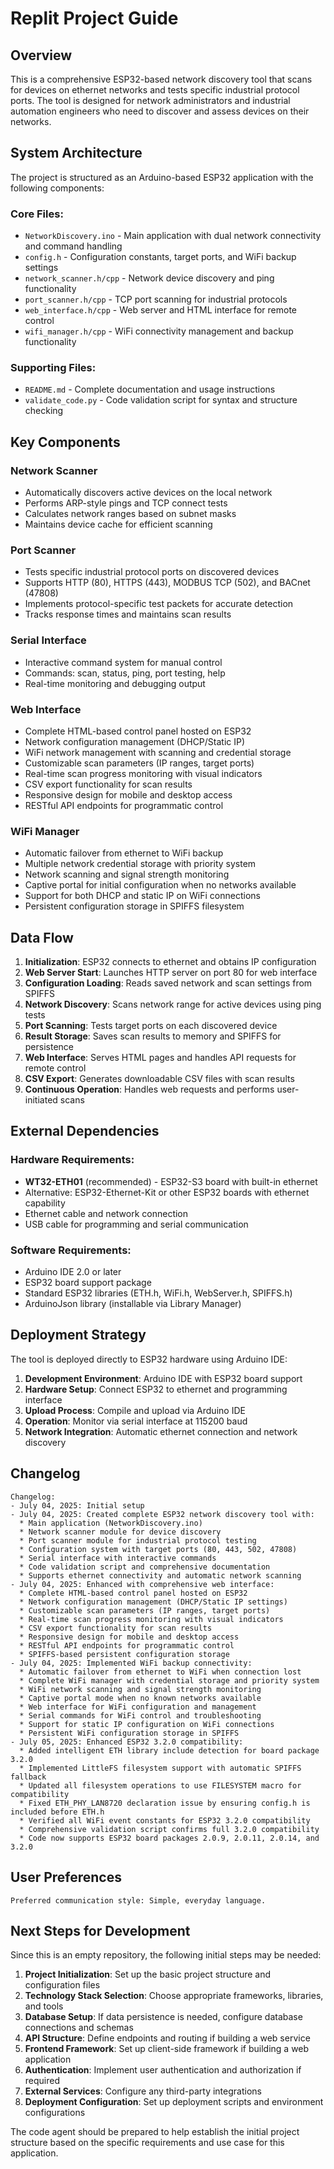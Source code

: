# Replit Project Guide

## Overview

This is a comprehensive ESP32-based network discovery tool that scans for devices on ethernet networks and tests specific industrial protocol ports. The tool is designed for network administrators and industrial automation engineers who need to discover and assess devices on their networks.

## System Architecture

The project is structured as an Arduino-based ESP32 application with the following components:

### Core Files:
- `NetworkDiscovery.ino` - Main application with dual network connectivity and command handling
- `config.h` - Configuration constants, target ports, and WiFi backup settings
- `network_scanner.h/cpp` - Network device discovery and ping functionality
- `port_scanner.h/cpp` - TCP port scanning for industrial protocols
- `web_interface.h/cpp` - Web server and HTML interface for remote control
- `wifi_manager.h/cpp` - WiFi connectivity management and backup functionality

### Supporting Files:
- `README.md` - Complete documentation and usage instructions
- `validate_code.py` - Code validation script for syntax and structure checking

## Key Components

### Network Scanner
- Automatically discovers active devices on the local network
- Performs ARP-style pings and TCP connect tests
- Calculates network ranges based on subnet masks
- Maintains device cache for efficient scanning

### Port Scanner
- Tests specific industrial protocol ports on discovered devices
- Supports HTTP (80), HTTPS (443), MODBUS TCP (502), and BACnet (47808)
- Implements protocol-specific test packets for accurate detection
- Tracks response times and maintains scan results

### Serial Interface
- Interactive command system for manual control
- Commands: scan, status, ping, port testing, help
- Real-time monitoring and debugging output

### Web Interface
- Complete HTML-based control panel hosted on ESP32
- Network configuration management (DHCP/Static IP)
- WiFi network management with scanning and credential storage
- Customizable scan parameters (IP ranges, target ports)
- Real-time scan progress monitoring with visual indicators
- CSV export functionality for scan results
- Responsive design for mobile and desktop access
- RESTful API endpoints for programmatic control

### WiFi Manager
- Automatic failover from ethernet to WiFi backup
- Multiple network credential storage with priority system
- Network scanning and signal strength monitoring
- Captive portal for initial configuration when no networks available
- Support for both DHCP and static IP on WiFi connections
- Persistent configuration storage in SPIFFS filesystem

## Data Flow

1. **Initialization**: ESP32 connects to ethernet and obtains IP configuration
2. **Web Server Start**: Launches HTTP server on port 80 for web interface
3. **Configuration Loading**: Reads saved network and scan settings from SPIFFS
4. **Network Discovery**: Scans network range for active devices using ping tests
5. **Port Scanning**: Tests target ports on each discovered device
6. **Result Storage**: Saves scan results to memory and SPIFFS for persistence
7. **Web Interface**: Serves HTML pages and handles API requests for remote control
8. **CSV Export**: Generates downloadable CSV files with scan results
9. **Continuous Operation**: Handles web requests and performs user-initiated scans

## External Dependencies

### Hardware Requirements:
- **WT32-ETH01** (recommended) - ESP32-S3 board with built-in ethernet
- Alternative: ESP32-Ethernet-Kit or other ESP32 boards with ethernet capability
- Ethernet cable and network connection
- USB cable for programming and serial communication

### Software Requirements:
- Arduino IDE 2.0 or later
- ESP32 board support package
- Standard ESP32 libraries (ETH.h, WiFi.h, WebServer.h, SPIFFS.h)
- ArduinoJson library (installable via Library Manager)

## Deployment Strategy

The tool is deployed directly to ESP32 hardware using Arduino IDE:

1. **Development Environment**: Arduino IDE with ESP32 board support
2. **Hardware Setup**: Connect ESP32 to ethernet and programming interface
3. **Upload Process**: Compile and upload via Arduino IDE
4. **Operation**: Monitor via serial interface at 115200 baud
5. **Network Integration**: Automatic ethernet connection and network discovery

## Changelog

```
Changelog:
- July 04, 2025: Initial setup
- July 04, 2025: Created complete ESP32 network discovery tool with:
  * Main application (NetworkDiscovery.ino)
  * Network scanner module for device discovery
  * Port scanner module for industrial protocol testing
  * Configuration system with target ports (80, 443, 502, 47808)
  * Serial interface with interactive commands
  * Code validation script and comprehensive documentation
  * Supports ethernet connectivity and automatic network scanning
- July 04, 2025: Enhanced with comprehensive web interface:
  * Complete HTML-based control panel hosted on ESP32
  * Network configuration management (DHCP/Static IP settings)
  * Customizable scan parameters (IP ranges, target ports)
  * Real-time scan progress monitoring with visual indicators
  * CSV export functionality for scan results
  * Responsive design for mobile and desktop access
  * RESTful API endpoints for programmatic control
  * SPIFFS-based persistent configuration storage
- July 04, 2025: Implemented WiFi backup connectivity:
  * Automatic failover from ethernet to WiFi when connection lost
  * Complete WiFi manager with credential storage and priority system
  * WiFi network scanning and signal strength monitoring
  * Captive portal mode when no known networks available
  * Web interface for WiFi configuration and management
  * Serial commands for WiFi control and troubleshooting
  * Support for static IP configuration on WiFi connections
  * Persistent WiFi configuration storage in SPIFFS
- July 05, 2025: Enhanced ESP32 3.2.0 compatibility:
  * Added intelligent ETH library include detection for board package 3.2.0
  * Implemented LittleFS filesystem support with automatic SPIFFS fallback
  * Updated all filesystem operations to use FILESYSTEM macro for compatibility
  * Fixed ETH_PHY_LAN8720 declaration issue by ensuring config.h is included before ETH.h
  * Verified all WiFi event constants for ESP32 3.2.0 compatibility
  * Comprehensive validation script confirms full 3.2.0 compatibility
  * Code now supports ESP32 board packages 2.0.9, 2.0.11, 2.0.14, and 3.2.0
```

## User Preferences

```
Preferred communication style: Simple, everyday language.
```

## Next Steps for Development

Since this is an empty repository, the following initial steps may be needed:

1. **Project Initialization**: Set up the basic project structure and configuration files
2. **Technology Stack Selection**: Choose appropriate frameworks, libraries, and tools
3. **Database Setup**: If data persistence is needed, configure database connections and schemas
4. **API Structure**: Define endpoints and routing if building a web service
5. **Frontend Framework**: Set up client-side framework if building a web application
6. **Authentication**: Implement user authentication and authorization if required
7. **External Services**: Configure any third-party integrations
8. **Deployment Configuration**: Set up deployment scripts and environment configurations

The code agent should be prepared to help establish the initial project structure based on the specific requirements and use case for this application.